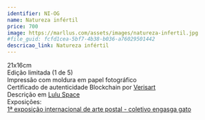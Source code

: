 ```yaml
---
identifier: NI-OG
name: Natureza infértil
price: 700
image: https://marllus.com/assets/images/natureza-infertil.jpg
#file_guid: fcfd1cea-5bf7-4b38-b036-a76029501442
descricao_link: Natureza infértil
---
```

21x16cm<br> Edição limitada (1 de 5) <br>Impressão com moldura em papel fotográfico <br> Certificado de autenticidade Blockchain por <a href="https://verisart.com/"> Verisart</a><br> Descrição em <a href="https://marllus.com/arte/2021/03/14/natureza-intertil.html">Lulu Space</a><br> Exposições:<br>
<a href="https://www.instagram.com/coletivoengasgato/">1ª exposição internacional de arte postal - coletivo engasga gato</a>
